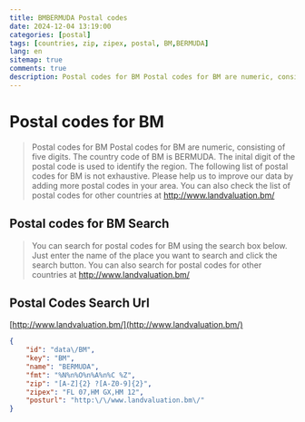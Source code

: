 ```yaml
---
title: BMBERMUDA Postal codes 
date: 2024-12-04 13:19:00
categories: [postal]
tags: [countries, zip, zipex, postal, BM,BERMUDA]
lang: en
sitemap: true
comments: true
description: Postal codes for BM Postal codes for BM are numeric, consisting of five digits. The country code of BM is BERMUDA. The inital digit of the postal code is used to identify the region. The following list of postal codes for BM is not exhaustive. Please help us to improve our data by adding more postal codes in your area. You can also check the list of postal codes for other countries at http://www.landvaluation.bm/
---
```


# Postal codes for BM
> Postal codes for BM Postal codes for BM are numeric, consisting of five digits. The country code of BM is BERMUDA. The inital digit of the postal code is used to identify the region. The following list of postal codes for BM is not exhaustive. Please help us to improve our data by adding more postal codes in your area. You can also check the list of postal codes for other countries at http://www.landvaluation.bm/

## Postal codes for BM Search 
> You can search for postal codes for BM using the search box below. Just enter the name of the place you want to search and click the search button. You can also search for postal codes for other countries at http://www.landvaluation.bm/

## Postal Codes Search Url

[http://www.landvaluation.bm/](http://www.landvaluation.bm/)
```json
{
    "id": "data\/BM",
    "key": "BM",
    "name": "BERMUDA",
    "fmt": "%N%n%O%n%A%n%C %Z",
    "zip": "[A-Z]{2} ?[A-Z0-9]{2}",
    "zipex": "FL 07,HM GX,HM 12",
    "posturl": "http:\/\/www.landvaluation.bm\/"
}
```
